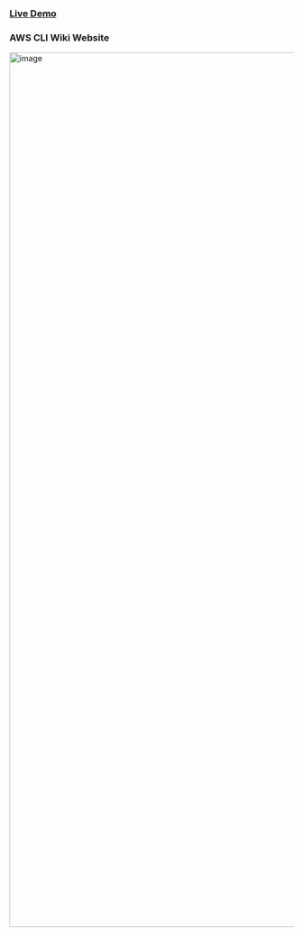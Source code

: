 ###  [Live Demo](https://rajchowdhury420.github.io/aws-cli-wiki/)
### AWS CLI Wiki Website
<img width="1552" alt="image" src="https://github.com/user-attachments/assets/51fe59e3-6154-4aa9-91b3-2193ce19a802">
